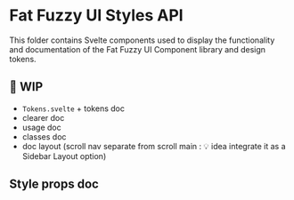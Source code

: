 # Fat Fuzzy UI Styles API

This folder contains Svelte components used to display the functionality and documentation of the Fat Fuzzy UI Component library and design tokens.

## 🚧 WIP

- `Tokens.svelte` + tokens doc
- clearer doc
- usage doc
- classes doc
- doc layout (scroll nav separate from scroll main : 💡 idea integrate it as a Sidebar Layout option)

## Style props doc
